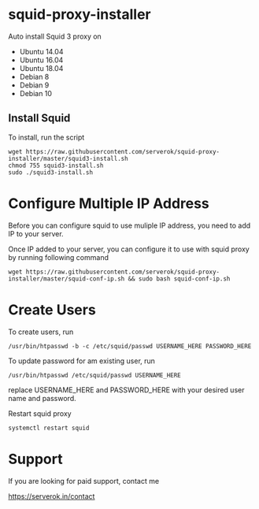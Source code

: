 # squid-proxy-installer

Auto install Squid 3 proxy on

* Ubuntu 14.04
* Ubuntu 16.04
* Ubuntu 18.04
* Debian 8
* Debian 9
* Debian 10

## Install Squid

To install, run the script

```
wget https://raw.githubusercontent.com/serverok/squid-proxy-installer/master/squid3-install.sh
chmod 755 squid3-install.sh
sudo ./squid3-install.sh
```

# Configure Multiple IP Address

Before you can configure squid to use muliple IP address, you need to add IP to your server.

Once IP added to your server, you can configure it to use with squid proxy by running following command

```
wget https://raw.githubusercontent.com/serverok/squid-proxy-installer/master/squid-conf-ip.sh && sudo bash squid-conf-ip.sh
```

# Create Users

To create users, run

```
/usr/bin/htpasswd -b -c /etc/squid/passwd USERNAME_HERE PASSWORD_HERE
```

To update password for am existing user, run

```
/usr/bin/htpasswd /etc/squid/passwd USERNAME_HERE
```

replace USERNAME_HERE and PASSWORD_HERE with your desired user name and password.

Restart squid proxy

```
systemctl restart squid
```

# Support

If you are looking for paid support, contact me

https://serverok.in/contact

